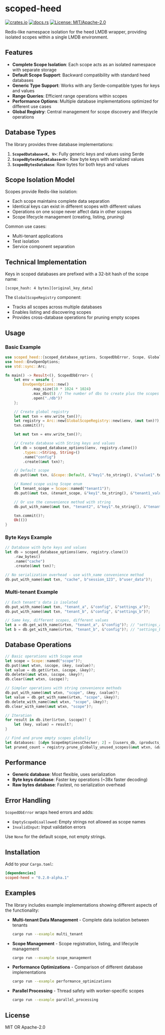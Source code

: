 # scoped-heed

[![crates.io](https://img.shields.io/crates/v/scoped-heed.svg)](https://crates.io/crates/scoped-heed)
[![docs.rs](https://docs.rs/scoped-heed/badge.svg)](https://docs.rs/scoped-heed)
[![License: MIT/Apache-2.0](https://img.shields.io/badge/license-MIT%2FApache--2.0-blue.svg)](LICENSE)

Redis-like namespace isolation for the heed LMDB wrapper, providing isolated scopes within a single LMDB environment.

## Features

- **Complete Scope Isolation**: Each scope acts as an isolated namespace with separate storage
- **Default Scope Support**: Backward compatibility with standard heed databases
- **Generic Type Support**: Works with any Serde-compatible types for keys and values
- **Range Queries**: Efficient range operations within scopes
- **Performance Options**: Multiple database implementations optimized for different use cases
- **Global Registry**: Central management for scope discovery and lifecycle operations

## Database Types

The library provides three database implementations:

1. **`ScopedDatabase<K, V>`**: Fully generic keys and values using Serde
2. **`ScopedBytesKeyDatabase<V>`**: Raw byte keys with serialized values
3. **`ScopedBytesDatabase`**: Raw bytes for both keys and values

## Scope Isolation Model

Scopes provide Redis-like isolation:
- Each scope maintains complete data separation
- Identical keys can exist in different scopes with different values
- Operations on one scope never affect data in other scopes
- Scope lifecycle management (creating, listing, pruning)

Common use cases:
- Multi-tenant applications
- Test isolation
- Service component separation

## Technical Implementation

Keys in scoped databases are prefixed with a 32-bit hash of the scope name:
```
[scope_hash: 4 bytes][original_key_data]
```

The `GlobalScopeRegistry` component:
- Tracks all scopes across multiple databases
- Enables listing and discovering scopes
- Provides cross-database operations for pruning empty scopes

## Usage

### Basic Example

```rust
use scoped_heed::{scoped_database_options, ScopedDbError, Scope, GlobalScopeRegistry};
use heed::EnvOpenOptions;
use std::sync::Arc;

fn main() -> Result<(), ScopedDbError> {
    let env = unsafe {
        EnvOpenOptions::new()
            .map_size(10 * 1024 * 1024)
            .max_dbs(5) // The number of dbs to create plus the scopes registry and default internal db
            .open("./db")?
    };

    // Create global registry
    let mut txn = env.write_txn()?;
    let registry = Arc::new(GlobalScopeRegistry::new(&env, &mut txn)?);
    txn.commit()?;

    let mut txn = env.write_txn()?;

    // Create database with String keys and values
    let db = scoped_database_options(&env, registry.clone())
        .types::<String, String>()
        .name("config")
        .create(&mut txn)?;

    // Default scope
    db.put(&mut txn, &Scope::Default, &"key1".to_string(), &"value1".to_string())?;

    // Named scope using Scope enum
    let tenant_scope = Scope::named("tenant1")?;
    db.put(&mut txn, &tenant_scope, &"key1".to_string(), &"tenant1_value1".to_string())?;

    // Or use the convenience method with string
    db.put_with_name(&mut txn, "tenant2", &"key1".to_string(), &"tenant2_value1".to_string())?;

    txn.commit()?;
    Ok(())
}
```

### Byte Keys Example

```rust
// Database with byte keys and values
let db = scoped_database_options(&env, registry.clone())
    .raw_bytes()
    .name("cache")
    .create(&mut txn)?;

// No serialization overhead - use with_name convenience method
db.put_with_name(&mut txn, "cache", b"session_123", b"user_data")?;
```

### Multi-tenant Example

```rust
// Each tenant's data is isolated
db.put_with_name(&mut txn, "tenant_a", &"config", &"settings_a")?;
db.put_with_name(&mut txn, "tenant_b", &"config", &"settings_b")?;

// Same key, different scopes, different values
let a = db.get_with_name(&rtxn, "tenant_a", &"config")?; // "settings_a"
let b = db.get_with_name(&rtxn, "tenant_b", &"config")?; // "settings_b"
```

## Database Operations

```rust
// Basic operations with Scope enum
let scope = Scope::named("scope")?;
db.put(&mut wtxn, &scope, &key, &value)?;
let value = db.get(&rtxn, &scope, &key)?;
db.delete(&mut wtxn, &scope, &key)?;
db.clear(&mut wtxn, &scope)?;

// Simpler operations with string convenience methods
db.put_with_name(&mut wtxn, "scope", &key, &value)?;
let value = db.get_with_name(&rtxn, "scope", &key)?;
db.delete_with_name(&mut wtxn, "scope", &key)?;
db.clear_with_name(&mut wtxn, "scope")?;

// Iteration
for result in db.iter(&rtxn, &scope)? {
    let (key, value) = result?;
}

// Find and prune empty scopes globally
let databases: [&dyn ScopeEmptinessChecker; 2] = [&users_db, &products_db];
let pruned_count = registry.prune_globally_unused_scopes(&mut wtxn, &databases)?;
```


## Performance

- **Generic database**: Most flexible, uses serialization
- **Byte keys database**: Faster key operations (~38x faster decoding)
- **Raw bytes database**: Fastest, no serialization overhead


## Error Handling

`ScopedDbError` wraps heed errors and adds:
- `EmptyScopeDisallowed`: Empty strings not allowed as scope names
- `InvalidInput`: Input validation errors

Use `None` for the default scope, not empty strings.

## Installation

Add to your `Cargo.toml`:

```toml
[dependencies]
scoped-heed = "0.2.0-alpha.1"
```

## Examples

The library includes example implementations showing different aspects of the functionality:

- **Multi-tenant Data Management** - Complete data isolation between tenants
  ```bash
  cargo run --example multi_tenant
  ```

- **Scope Management** - Scope registration, listing, and lifecycle management
  ```bash
  cargo run --example scope_management
  ```

- **Performance Optimizations** - Comparison of different database implementations
  ```bash
  cargo run --example performance_optimizations
  ```

- **Parallel Processing** - Thread safety with worker-specific scopes
  ```bash
  cargo run --example parallel_processing
  ```

## License

MIT OR Apache-2.0